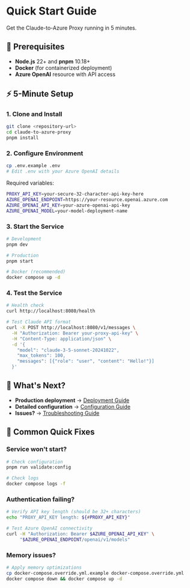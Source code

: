 # Quick Start Guide

Get the Claude-to-Azure Proxy running in 5 minutes.

## 🚀 Prerequisites

- **Node.js** 22+ and **pnpm** 10.18+
- **Docker** (for containerized deployment)
- **Azure OpenAI** resource with API access

## ⚡ 5-Minute Setup

### 1. Clone and Install
```bash
git clone <repository-url>
cd claude-to-azure-proxy
pnpm install
```

### 2. Configure Environment
```bash
cp .env.example .env
# Edit .env with your Azure OpenAI details
```

Required variables:
```bash
PROXY_API_KEY=your-secure-32-character-api-key-here
AZURE_OPENAI_ENDPOINT=https://your-resource.openai.azure.com
AZURE_OPENAI_API_KEY=your-azure-openai-api-key
AZURE_OPENAI_MODEL=your-model-deployment-name
```

### 3. Start the Service
```bash
# Development
pnpm dev

# Production
pnpm start

# Docker (recommended)
docker compose up -d
```

### 4. Test the Service
```bash
# Health check
curl http://localhost:8080/health

# Test Claude API format
curl -X POST http://localhost:8080/v1/messages \
  -H "Authorization: Bearer your-proxy-api-key" \
  -H "Content-Type: application/json" \
  -d '{
    "model": "claude-3-5-sonnet-20241022",
    "max_tokens": 100,
    "messages": [{"role": "user", "content": "Hello!"}]
  }'
```

## 🎯 What's Next?

- **Production deployment** → [Deployment Guide](./DEPLOYMENT.md)
- **Detailed configuration** → [Configuration Guide](./CONFIGURATION.md)
- **Issues?** → [Troubleshooting Guide](./TROUBLESHOOTING.md)

## 🔧 Common Quick Fixes

### Service won't start?
```bash
# Check configuration
pnpm run validate:config

# Check logs
docker compose logs -f
```

### Authentication failing?
```bash
# Verify API key length (should be 32+ characters)
echo "PROXY_API_KEY length: ${#PROXY_API_KEY}"

# Test Azure OpenAI connectivity
curl -H "Authorization: Bearer $AZURE_OPENAI_API_KEY" \
     "$AZURE_OPENAI_ENDPOINT/openai/v1/models"
```

### Memory issues?
```bash
# Apply memory optimizations
cp docker-compose.override.yml.example docker-compose.override.yml
docker compose down && docker compose up -d
```